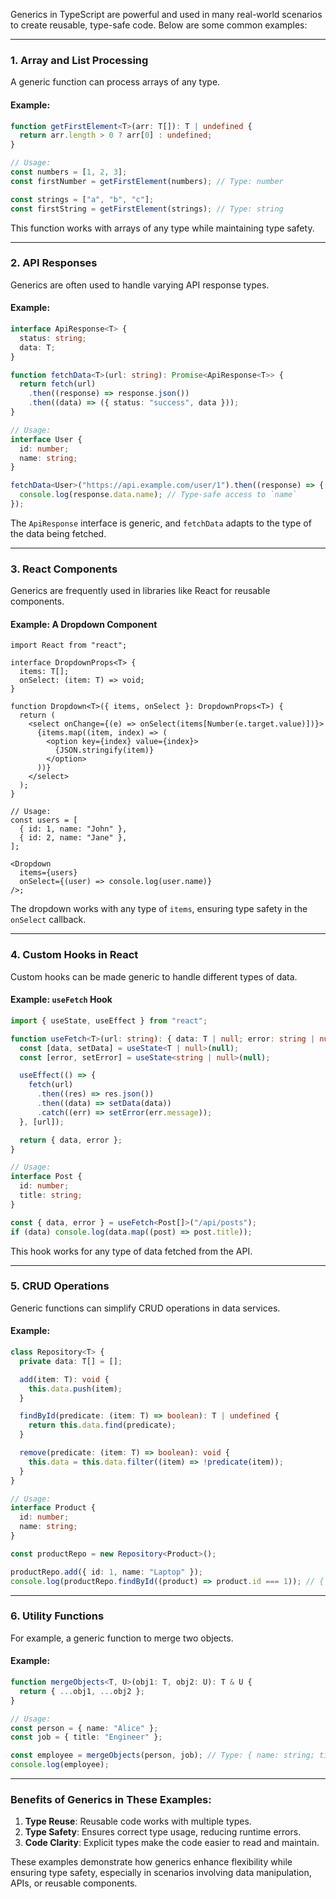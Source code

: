 Generics in TypeScript are powerful and used in many real-world scenarios to create reusable, type-safe code. Below are some common examples:

---

### 1. **Array and List Processing**
A generic function can process arrays of any type.

#### Example:
```typescript
function getFirstElement<T>(arr: T[]): T | undefined {
  return arr.length > 0 ? arr[0] : undefined;
}

// Usage:
const numbers = [1, 2, 3];
const firstNumber = getFirstElement(numbers); // Type: number

const strings = ["a", "b", "c"];
const firstString = getFirstElement(strings); // Type: string
```
This function works with arrays of any type while maintaining type safety.

---

### 2. **API Responses**
Generics are often used to handle varying API response types.

#### Example:
```typescript
interface ApiResponse<T> {
  status: string;
  data: T;
}

function fetchData<T>(url: string): Promise<ApiResponse<T>> {
  return fetch(url)
    .then((response) => response.json())
    .then((data) => ({ status: "success", data }));
}

// Usage:
interface User {
  id: number;
  name: string;
}

fetchData<User>("https://api.example.com/user/1").then((response) => {
  console.log(response.data.name); // Type-safe access to `name`
});
```
The `ApiResponse` interface is generic, and `fetchData` adapts to the type of the data being fetched.

---

### 3. **React Components**
Generics are frequently used in libraries like React for reusable components.

#### Example: A Dropdown Component
```tsx
import React from "react";

interface DropdownProps<T> {
  items: T[];
  onSelect: (item: T) => void;
}

function Dropdown<T>({ items, onSelect }: DropdownProps<T>) {
  return (
    <select onChange={(e) => onSelect(items[Number(e.target.value)])}>
      {items.map((item, index) => (
        <option key={index} value={index}>
          {JSON.stringify(item)}
        </option>
      ))}
    </select>
  );
}

// Usage:
const users = [
  { id: 1, name: "John" },
  { id: 2, name: "Jane" },
];

<Dropdown
  items={users}
  onSelect={(user) => console.log(user.name)}
/>;
```
The dropdown works with any type of `items`, ensuring type safety in the `onSelect` callback.

---

### 4. **Custom Hooks in React**
Custom hooks can be made generic to handle different types of data.

#### Example: `useFetch` Hook
```typescript
import { useState, useEffect } from "react";

function useFetch<T>(url: string): { data: T | null; error: string | null } {
  const [data, setData] = useState<T | null>(null);
  const [error, setError] = useState<string | null>(null);

  useEffect(() => {
    fetch(url)
      .then((res) => res.json())
      .then((data) => setData(data))
      .catch((err) => setError(err.message));
  }, [url]);

  return { data, error };
}

// Usage:
interface Post {
  id: number;
  title: string;
}

const { data, error } = useFetch<Post[]>("/api/posts");
if (data) console.log(data.map((post) => post.title));
```
This hook works for any type of data fetched from the API.

---

### 5. **CRUD Operations**
Generic functions can simplify CRUD operations in data services.

#### Example:
```typescript
class Repository<T> {
  private data: T[] = [];

  add(item: T): void {
    this.data.push(item);
  }

  findById(predicate: (item: T) => boolean): T | undefined {
    return this.data.find(predicate);
  }

  remove(predicate: (item: T) => boolean): void {
    this.data = this.data.filter((item) => !predicate(item));
  }
}

// Usage:
interface Product {
  id: number;
  name: string;
}

const productRepo = new Repository<Product>();

productRepo.add({ id: 1, name: "Laptop" });
console.log(productRepo.findById((product) => product.id === 1)); // { id: 1, name: "Laptop" }
```

---

### 6. **Utility Functions**
For example, a generic function to merge two objects.

#### Example:
```typescript
function mergeObjects<T, U>(obj1: T, obj2: U): T & U {
  return { ...obj1, ...obj2 };
}

// Usage:
const person = { name: "Alice" };
const job = { title: "Engineer" };

const employee = mergeObjects(person, job); // Type: { name: string; title: string }
console.log(employee);
```

---

### Benefits of Generics in These Examples:
1. **Type Reuse**: Reusable code works with multiple types.
2. **Type Safety**: Ensures correct type usage, reducing runtime errors.
3. **Code Clarity**: Explicit types make the code easier to read and maintain.

These examples demonstrate how generics enhance flexibility while ensuring type safety, especially in scenarios involving data manipulation, APIs, or reusable components.